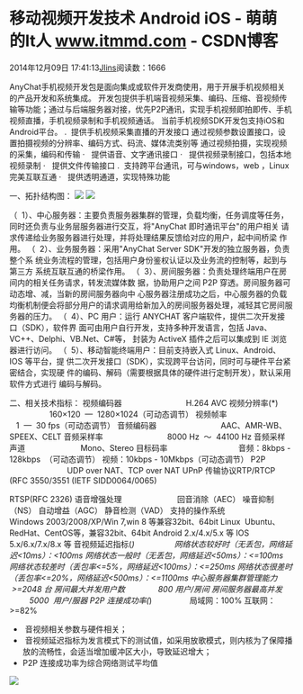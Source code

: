 
# 移动视频开发技术 Android iOS - 萌萌的It人 www.itmmd.com - CSDN博客


2014年12月09日 17:41:13[Jlins](https://me.csdn.net/dyllove98)阅读数：1666


AnyChat手机视频开发包是面向集成或软件开发商使用，用于开展手机视频相关的产品开发和系统集成。
开发包提供手机端音视频采集、编码、压缩、音视频传输等功能；通过与后端服务器对接，优先P2P通讯，实现手机视频即拍即传、手机视频直播，手机视频录制和手机视频通话。
当前手机视频SDK开发包支持iOS和Android平台。
.  提供手机视频采集直播的开发接口
通过视频参数设置接口，设置拍摄视频的分辨率、编码方式、码流、媒体流类别等
通过视频拍摄，实现视频的采集，编码和传输
·   提供语音、文字通讯接口
·   提供视频录制接口，包括本地视频录制
·   提供文件传输接口
.  支持跨平台通讯，可与windows，web ，Linux完美互联互通
·   提供透明通道，实现特殊功能

一、拓扑结构图：
![](http://blog.csdn.net/little_rui/article/details/41694387)
![](https://img-blog.csdn.net/20141203114006988?watermark/2/text/aHR0cDovL2Jsb2cuY3Nkbi5uZXQvbGl0dGxlX3J1aQ==/font/5a6L5L2T/fontsize/400/fill/I0JBQkFCMA==/dissolve/70/gravity/Center)


（  1）、中心服务器：主要负责服务器集群的管理，负载均衡，任务调度等任务， 同时还负责与业务层服务器进行交互，将"AnyChat 即时通讯平台"的用户相关 请求传递给业务服务器进行处理，并将处理结果反馈给对应的用户，起中间桥梁 作用。
（  2）、业务服务器：采用"AnyChat Server SDK"开发的独立服务器，负责整个系 统业务流程的管理，包括用户身份鉴权认证以及业务流的控制等，起到与第三方 系统互联互通的桥梁作用。
（  3）、房间服务器：负责处理终端用户在房间内的相关任务请求，转发流媒体数 据，协助用户之间 P2P 穿透。房间服务器可动态增、减，当新的房间服务器向中 心服务器注册成功之后，中心服务器的负载均衡机制便会将部分用户的请求调用给新加入的房间服务器处理，减轻其它房间服务器的压力。
（  4）、PC 用户：运行 ANYCHAT 客户端软件，提供二次开发接口（SDK），软件界 面可由用户自行开发，支持多种开发语言，包括 Java、VC++、Delphi、VB.Net、C\#等， 封装为 ActiveX 插件之后可以集成到 IE 浏览器进行访问。
（  5）、移动智能终端用户：目前支持嵌入式 Linux、Android、IOS 等平台，提 供二次开发接口（SDK），实现跨平台访问，同时可与硬件平台紧密结合，实现硬 件的编码、解码（需要根据具体的硬件进行定制开发），默认采用软件方式进行 编码与解码。

二、相关技术指标：
视频编码器                             H.264 AVC
视频分辨率(*)                         160×120  —  1280×1024（可动态调节）
视频帧率                                1  —  30 fps（可动态调节）
音频编码器                             AAC、AMR-WB、SPEEX、CELT
音频采样率                             8000 Hz  ～  44100 Hz
音频采样声道                         Mono、Stereo
目标码率                                音频：8kbps - 128kbps  （可动态调节）
视频：10kbps - 10Mkbps（可动态调节）
P2P                                       UDP over NAT、TCP over NAT
UPnP
传输协议RTP/RTCP (RFC 3550/3551 (IETF SIDD0064/0065)

RTSP(RFC 2326)
语音增强处理                         回音消除（AEC）
噪音抑制（NS）
自动增益（AGC）
静音检测（VAD）
支持的操作系统                     Windows 2003/2008/XP/Win 7,win 8 等兼容32bit、64bit
Linux  Ubuntu、RedHat、CentOS等，兼容32bit、64bit
Android 2.x/4.x/5.x 等
IOS 5.x/6.x/7.x/8.x 等
音视频延迟指标(*)                  网络状态较好时（无丢包，网络延迟<10ms）：<100ms
网络状态一般时（无丢包，网络延迟<50ms）：<=100ms
网络状态较差时（丢包率<=5%，网络延迟<100ms）：<=250ms
网络状态很差时（丢包率<=20%，网络延迟<500ms）：<=1100ms
中心服务器集群管理能力        >=2048 台
房间最大并发用户数               800 用户/房间
房间服务器最高并发              5000  用户/服器
P2P 连接成功率(*)                 局域网：100%
互联网：>=82%
*  音视频相关参数与硬件相关；
*  音视频延迟指标为发言模式下的测试值，如采用放歌模式，则内核为了保障播放的流畅性，会适当增加缓冲区大小，导致延迟增大；
* P2P 连接成功率为综合网络测试平均值

![](http://images.cnitblog.com/blog/437282/201411/041405283617635.gif)

